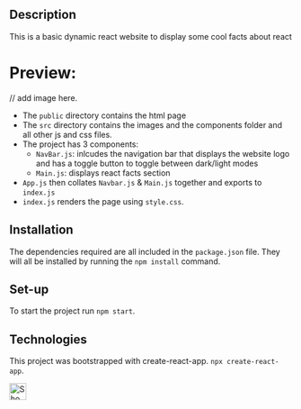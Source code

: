 ## Description

This is a basic dynamic react website to display some cool facts about react

# Preview:

// add image here.

- The `public` directory contains the html page
- The `src` directory contains the images and the components folder and all other js and css files.
- The project has 3 components:
  - `NavBar.js`: inlcudes the navigation bar that displays the website logo and has a toggle button to toggle between dark/light modes
  - `Main.js`: displays react facts section
- `App.js` then collates `Navbar.js` & `Main.js` together and exports to `index.js`
- `index.js` renders the page using `style.css`.

## Installation

The dependencies required are all included in the `package.json` file. They will all be installed by running the `npm install` command.

## Set-up

To start the project run `npm start`.

## Technologies

This project was bootstrapped with create-react-app. `npx create-react-app`.

<picture>
  <source media="(prefers-color-scheme: dark)" srcset="https://cdn.icon-icons.com/icons2/2415/PNG/512/react_original_wordmark_logo_icon_146375.png">
  <source media="(prefers-color-scheme: light)" srcset="https://cdn.icon-icons.com/icons2/2415/PNG/512/react_original_wordmark_logo_icon_146375.png">
  <img width="30px" alt="Shows a logo of c-sharp" src="https://cdn.icon-icons.com/icons2/2415/PNG/512/react_original_wordmark_logo_icon_146375.png">
</picture>
